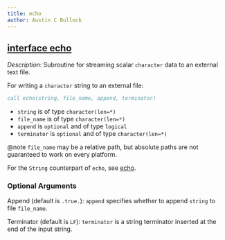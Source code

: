 ```yaml
---
title: echo
author: Austin C Bullock
---
```


## [interface echo](../../interface/echo.html)

*Description*: Subroutine for streaming scalar `character` data to an external text file.

For writing a `character` string to an external file:

```fortran
call echo(string, file_name, append, terminator)
```

* `string` is of type `character(len=*)`
* `file_name` is of type `character(len=*)`
* `append` is `optional` and of type `logical`
* `terminator` is `optional` and of type `character(len=*)`

@note `file_name` may be a relative path, but absolute paths are not guaranteed to work on every platform.

For the `String` counterpart of `echo`, see [echo](string-methods.html#echo).

### Optional Arguments

Append (default is `.true.`): `append` specifies whether to append `string` to file `file_name`.

Terminator (default is `LF`): `terminator` is a string terminator inserted at the end of the input string.
